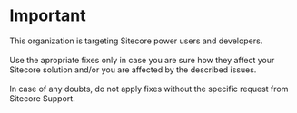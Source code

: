 # Important

This organization is targeting Sitecore power users and developers.<br/><br/>
Use the apropriate fixes only in case you are sure how they affect your Sitecore solution and/or you are affected by the described issues.<br/>
<br/>
In case of any doubts, do not apply fixes without the specific request from Sitecore Support.

